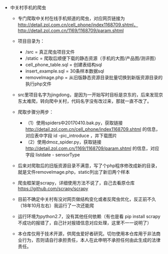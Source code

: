 - 中关村手机的爬虫
   
    - 专门爬取中关村在线手机频道的爬虫，对应网页链接为 http://detail.zol.com.cn/cell_phone/index1168709.shtml，
    http://detail.zol.com.cn/1169/1168709/param.shtml
    
    - 项目目录为：
        - /src = 真正爬虫项目文件
        - /static = 爬取后顺便下载的静态资源（手机的大图/产品图/测评图）
        - cell_phone_table.sql = 创建表结构sql
        - insert_example.sql = 30条样本数据sql
        - removeImage.php = 从旧版静态资源目录批量切换到新版资源目录的执行php文件
        
    - src里项目名字为jingdong，是因为一开始写时目标是京东的，后来发现京东太难爬，转向爬中关村，代码名字没有改过来，那就一直不改了。
    
    - 爬取步骤分两步：
        - （1）使用spiders中20170410.bak.py，获取链接 http://detail.zol.com.cn/cell_phone/index1168709.shtml 的信息，对应表中字段 id  -pic_introduce ，并下载图片
        - （2）使用dmoz_spider.py，获取链接 http://detail.zol.com.cn/1169/1168709/param.shtml 的信息，对应字段 listdate - sensorType
    
    - 后来对爬取后的旧版资源目录不满意，写了个php程序修改成新的目录，就是文件removeImage.php，static列出了新旧两个样本
    
    - 爬虫框架是scrapy，详细使用方法不说了，自己去看原仓库 https://github.com/scrapy/scrapy
    
    - 目前不确定中关村有没对网页做结构变化或者反爬虫优化，反正前不久（18年10月左右）我运行了一次还能爬
    
    - 运行环境为python2.7，没有其他任何依赖（有也是看 pip install scrapy 不成功的报错了，自己针对报错信息对应处理，这里不一一说明了）
    
    - 本仓库仅用于技术开源，供爬虫爱好者研究。切勿使用本仓库用于非法商业行为，否则请自行承担责任，本人在此申明不承担任何由此生成的法律责任。
    
    
    
    